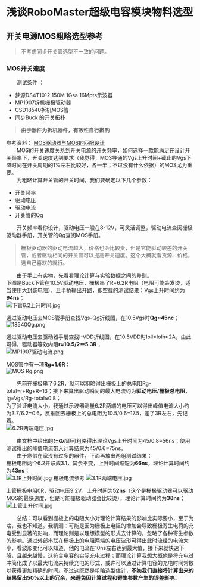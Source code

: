 # 浅谈RoboMaster超级电容模块物料选型
## 开关电源MOS粗略选型参考
> 不考虑同步开关管选型不一致的问题。

### MOS开关速度
&emsp;&emsp;测试条件 ：  
- 梦源DS4T1012 150M 1Gsa 16Mpts示波器  
- MP1907拆机栅极驱动器  
- CSD18540拆机MOS管  
- 同步Buck 的开关拓扑  
> **由于器件为拆机器件，有效性自行斟酌**

参考资料：
[MOS驱动器与MOS的匹配设计](https://ww1.microchip.com/downloads/cn/AppNotes/00799b_cn.pdf)    
&emsp;&emsp;MOS的开关速度关系到开关电源的开关频率，如何选择一款能满足在设计开关频率下，开关速度达到要求（我觉得，MOS导通的Vgs上升时间+截止的Vgs下降时间在开关周期的1%左右比较好，各一半；不过没有什么依据）的MOS尤为重要。  
&emsp;&emsp;为粗略计算开关管的开关时间，我们要确定以下几个参数：  
- 开关频率  
- 驱动电压  
- 驱动电流  
- 开关管的Qg  

&emsp;&emsp;开关频率看你设计，驱动电压一般在8-12V，可灵活调整，驱动电流查阅栅极驱动器手册，开关管的Qg查阅MOS手册。
> 栅极驱动器的驱动电流越大，价格也会比较贵，但是它能驱动较差的开关管，或者驱动相同的开关管可以提高开关速度。这个大概就看货源、价格，选自己喜欢的就行。  

&emsp;&emsp;由于手上有实物，先看看理论计算与实验数据之间的差别。  
下图是Buck下管在10.5V驱动电压，栅极串了R=6.2R电阻（电阻可能会发烫，适当使用大封装电阻），且半桥输出开路，即空载的测试结果：Vgs上升时间约为**94ns**；  
![下管6.2上升时间.jpg](https://dontfreeze-picgo.oss-cn-hangzhou.aliyuncs.com/PicGo/开关电源/MOS选型/下管6.2上升时间.jpg)

通过驱动电压去MOS管手册查找Vgs-Qg折线图，在10.5Vgs时**Qg≈45nc**；  
![18540Qg.png](https://dontfreeze-picgo.oss-cn-hangzhou.aliyuncs.com/PicGo/开关电源/MOS选型/18540Qg.png)

通过驱动电压去驱动器手册查找I-VDD折线图，在10.5VDD时Ioll≈Iolh≈2A，由此可得，驱动器等效内阻**r≈10.5/2＝5.3R**；  
![MP1907驱动电流.png](https://dontfreeze-picgo.oss-cn-hangzhou.aliyuncs.com/PicGo/开关电源/MOS选型/MP1907驱动电流.png)

MOS管中有一项**Rg=1.6R**；  
![MOS Rg.png](https://dontfreeze-picgo.oss-cn-hangzhou.aliyuncs.com/PicGo/开关电源/MOS选型/MOSRg.png)

&emsp;&emsp;先前在栅极串了6.2R，就可以粗略得出栅极上的总电阻Rg-total=r+Rg+R≈13；接下来算出驱动瞬间的最大电流约为**驱动电压/栅极总电阻**，Ig=Vgs/Rg-total≈0.8；  
为了验证电流大小，我通过示波器测量6.2R两端的电压可以得出峰值电流大小约为3.7/6.2=0.6，反推回去栅极上的总电阻为10.5/0.6=17.5，差了3R左右，先记着。  
![6.2R两端电压.jpg](https://dontfreeze-picgo.oss-cn-hangzhou.aliyuncs.com/PicGo/开关电源/MOS选型/6.2R两端电压.jpg)  

&emsp;&emsp;由文档中给出的***t=Q/I***即可粗略得出理论Vgs上升时间为45/0.8≈56ns；使用测试得出的峰值电流带入计算结果为45/0.6≈75ns。  
&emsp;&emsp;由于寒假在家没有过多的器件，下面再放出两组测试结果：  
栅极电阻两个6.2并联成3.1，其余不变，上升时间缩短为**66ns**，理论计算时间约为**43ns**；  
![3.1R上升时间.jpg](https://dontfreeze-picgo.oss-cn-hangzhou.aliyuncs.com/PicGo/开关电源/MOS选型/3.1R上升时间.jpg)
栅极电流参考
![3.1R两端电压.jpg](https://dontfreeze-picgo.oss-cn-hangzhou.aliyuncs.com/PicGo/开关电源/MOS选型/3.1R两端电压.jpg)

上管栅极电阻0R，驱动电压9.2V，上升时间为**52ns**（这个是栅极驱动器可以驱动MOS的最快速度，但是可能栅极驱动器会比较烫），理论计算时间约为**38ns**；  
![上管上升时间.jpg](https://dontfreeze-picgo.oss-cn-hangzhou.aliyuncs.com/PicGo/开关电源/MOS选型/上管上升时间.jpg)

&emsp;&emsp;总结：可以看到栅极上的电阻大小对理论计算结果的影响比实际要小，至于为啥，我也不知道。我猜测：可能是因为栅极上电阻的增加会导致栅极寄生电荷的充电受到显著的影响，而理论则是以理想模型的形式去计算的，忽略了各种寄生参数的影响。通过外部串联在栅极上的电阻两端的电压波形可得出此时流经的电流大小，看波形变化可以知道，他的电流在10ns左右达到最大值，接下来就快速下降，且越来越慢，这符合电容的实际充电过程；而理论计算我想大概他是将充电过冲简化成了以最大电流来持续充电的形式，或许可以通过计算电容的充电时间常数以获得更加精确的时间。不过这既然是粗略选型估计，**不妨我们直接将计算出来的结果留出50%以上的冗余，来避免因计算过程和寄生参数产生的误差影响**。
